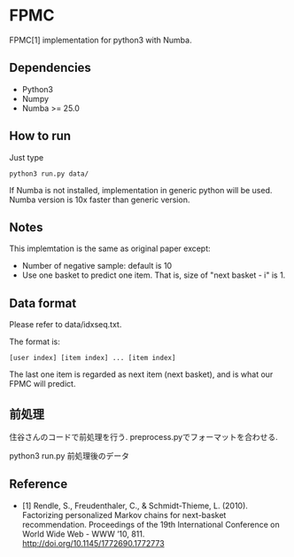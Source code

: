 # FPMC

FPMC[1] implementation for python3 with Numba.

## Dependencies
- Python3
- Numpy
- Numba >= 25.0

## How to run
Just type

    python3 run.py data/

If Numba is not installed, implementation in generic python will be used. Numba version is 10x faster than generic version.

## Notes
This implemtation is the same as original paper except:
- Number of negative sample: default is 10
- Use one basket to predict one item. That is, size of "next basket - i" is 1.

## Data format
Please refer to data/idxseq.txt.


The format is:

    [user index] [item index] ... [item index]
The last one item is regarded as next item (next basket), and is what our FPMC will predict.

## 前処理
住谷さんのコードで前処理を行う.
preprocess.pyでフォーマットを合わせる.

python3 run.py 前処理後のデータ

## Reference

-  [1] Rendle, S., Freudenthaler, C., & Schmidt-Thieme, L. (2010). Factorizing personalized Markov chains for next-basket recommendation. Proceedings of the 19th International Conference on World Wide Web - WWW ’10, 811. http://doi.org/10.1145/1772690.1772773
